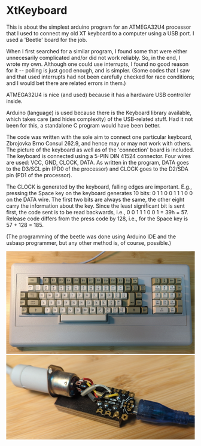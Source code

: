 # XtKeyboard

This is about the simplest arduino program for an ATMEGA32U4
processor that I used to connect my old XT keyboard to a
computer using a USB port. I used a 'Beetle' board for the
job.

When I first searched for a similar program, I found some
that were either unnecesarily complicated and/or did not
work reliably. So, in the end, I wrote my own. Although one
could use interrupts, I found no good reason for it --
polling is just good enough, and is simpler.  (Some codes
that I saw and that used interrupts had not been carefully
checked for race conditions; and I would bet there are
related errors in them.)

ATMEGA32U4 is nice (and used) because it has a hardware USB
controller inside.

Arduino (language) is used because there is the Keyboard
library available, which takes care (and hides complexity)
of the USB-related stuff. Had it not been for this, a
standalone C program would have been better.

The code was written with the sole aim to connect one
particular keyboard, Zbrojovka Brno Consul 262.9, and hence
may or may not work with others. The picture of the keyboard
as well as of the 'connection' board is included. The
keyboard is connected using a 5-PIN DIN 41524 connector.
Four wires are used: VCC, GND, CLOCK, DATA. As written in
the program, DATA goes to the D3/SCL pin (PD0 of the
processor) and CLOCK goes to the D2/SDA pin (PD1 of the
processor).

The CLOCK is generated by the keyboard, falling edges are
important.  E.g., pressing the Space key on the keyboard
generates 10 bits: 0 1 1 0 0 1 1 1 0 0 on the DATA wire. The
first two bits are always the same, the other eight carry
the information about the key. Since the least significant
bit is sent first, the code sent is to be read backwards,
i.e., 0 0 1 1 1 0 0 1 = 39h = 57. Release code differs from
the press code by 128, i.e., for the Space key is 57 + 128 =
185.

(The programming of the beetle was done using Arduino IDE
and the usbasp programmer, but any other method is, of
course, possible.)

![keyboard](consul262.9.jpg)
![beetle](beetle.jpg)

